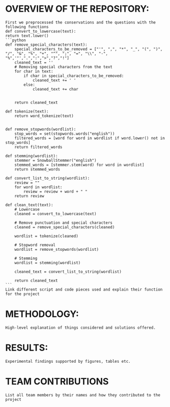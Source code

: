 # OVERVIEW OF THE REPOSITORY:

    First we preprocessed the conservations and the questions with the following functions
    def convert_to_lowercase(text):
    return text.lower()
    ```python
    def remove_special_characters(text):
        special_characters_to_be_removed = ["'", ",", "*", "_", "(", ")", "/", "&", "%", "+", "^", ";", "=", "\\", "-", "%",'"',".",":",">","?","!"]    
        cleaned_text = ''
        # Removing special characters from the text
        for char in text:
            if char in special_characters_to_be_removed:
                cleaned_text += ' '
            else:
                cleaned_text += char
    
    
        return cleaned_text
    
    def tokenize(text):
        return word_tokenize(text) 
    
    
    def remove_stopwords(wordlist):
        stop_words = set(stopwords.words("english"))
        filtered_words = [word for word in wordlist if word.lower() not in stop_words]
        return filtered_words
    
    def stemming(wordlist):
        stemmer = SnowballStemmer("english")
        stemmed_words = [stemmer.stem(word) for word in wordlist]
        return stemmed_words
    
    def convert_list_to_string(wordlist):
        review = ""
        for word in wordlist:
            review = review + word + " "
        return review
    
    def clean_text(text):
        # Lowercase
        cleaned = convert_to_lowercase(text)
    
        # Remove punctuation and special characters
        cleaned = remove_special_characters(cleaned)
    
        wordlist = tokenize(cleaned)
    
        # Stopword removal
        wordlist = remove_stopwords(wordlist)
        
        # Stemming
        wordlist = stemming(wordlist)
    
        cleaned_text = convert_list_to_string(wordlist)
    
        return cleaned_text
    ```
    Link different script and code pieces used and explain their function for the project

# METHODOLOGY:

    High-level explanation of things considered and solutions offered.

# RESULTS:

    Experimental findings supported by figures, tables etc.

# TEAM CONTRIBUTIONS

    List all team members by their names and how they contributed to the project
